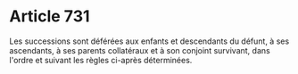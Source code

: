 # Article 731

Les successions sont déférées aux enfants et descendants du défunt, à ses ascendants, à ses parents collatéraux et à son conjoint survivant, dans l'ordre et suivant les règles ci-après déterminées.
